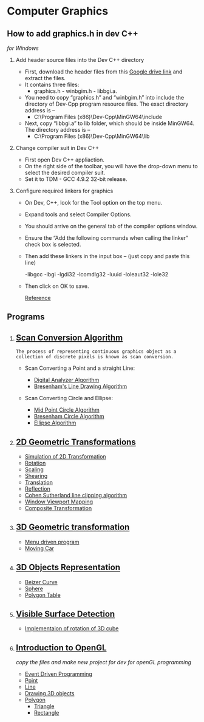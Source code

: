 # Computer Graphics

## How to add graphics.h in dev C++

_for Windows_

1. Add header source files into the Dev C++ directory

   - First, download the header files from this [Google drive link](https://drive.google.com/file/d/1ULN_XcrbDkls2U2DlYkNM_yiua5h-_NI/view?usp=sharing) and extract the files.
   - It contains three files:
     - graphics.h - winbgim.h - libbgi.a.
   - You need to copy “graphics.h” and “winbgim.h” into include the directory of Dev-Cpp program resource files. The exact directory address is –
     - C:\Program Files (x86)\Dev-Cpp\MinGW64\include
   - Next, copy “libbgi.a” to lib folder, which should be inside MinGW64. The directory address is –
     - C:\Program Files (x86)\Dev-Cpp\MinGW64\lib

2. Change compiler suit in Dev C++

   - First open Dev C++ appliaction.
   - On the right side of the toolbar, you will have the drop-down menu to select the desired compiler suit.
   - Set it to TDM - GCC 4.9.2 32-bit release.

3. Configure required linkers for graphics

   - On Dev, C++, look for the Tool option on the top menu.
   - Expand tools and select Compiler Options.
   - You should arrive on the general tab of the compiler options window.
   - Ensure the “Add the following commands when calling the linker” check box is selected.
   - Then add these linkers in the input box – (just copy and paste this line)

     -libgcc -lbgi -lgdi32 -lcomdlg32 -luuid -loleaut32 -lole32

   - Then click on OK to save.

     [Reference](https://gamespec.tech/how-to-add-graphics-in-dev-c/)

## Programs

1. ## [Scan Conversion Algorithm](Scan_Conversion_Algorithm/)

   ```README
   The process of representing continuous graphics object as a collection of discrete pixels is known as scan conversion.
   ```

   - Scan Converting a Point and a straight Line:

     - [Digital Analyzer Algorithm](Scan_Conversion_Algorithm/DDA.cpp)
     - [Bresenham's Line Drawing Algorithm](Scan_Conversion_Algorithm/Bresenham.cpp)

   - Scan Converting Circle and Ellipse:

     - [Mid Point Circle Algorithm](Scan_Conversion_Algorithm/midpoint-circle.cpp)
     - [Bresenham Circle Algorithm](Scan_Conversion_Algorithm/bresenham-circle.cpp)
     - [Ellipse Algorithm](Scan_Conversion_Algorithm/ellipse.cpp)

2. ## [2D Geometric Transformations](2D_Geometric_transformations/)

   - [Simulation of 2D Transformation](2D_Geometric_transformations/menuDrivenAll.cpp)
   - [Rotation](2D_Geometric_transformations/rotation.cpp)
   - [Scaling](2D_Geometric_transformations/scaling.cpp)
   - [Shearing](2D_Geometric_transformations/shearing.cpp)
   - [Translation](2D_Geometric_transformations/translation.cpp)
   - [Reflection](2D_Geometric_transformations/reflection.cpp)
   - [Cohen Sutherland line clipping algorithm](2D_Geometric_transformations/Cohen_Sutherland_Line_Clipping_Algorithm.cpp)
   - [Window Viewport Mapping](2D_Geometric_transformations/window_viewport_mapping.cpp)
   - [Composite Transformation](2D_Geometric_transformations/composite_transformation.cpp)

3. ## [3D Geometric transformation](3D_Geometric_transformation/)

   - [Menu driven program](3D_Geometric_transformation/3Dmenu_driven.cpp)
   - [Moving Car](3D_Geometric_transformation/moving_car.cpp)

4. ## [3D Objects Representation](3D_object_representation/)

   - [Beizer Curve](3D_object_representation/beizer_curve.cpp)
   - [Sphere](3D_object_representation/sphere.cpp)
   - [Polygon Table](3D_object_representation/polygon_table.cpp)

5. ## [Visible Surface Detection](Visible_Surface_Detections/)

   - [Implementaion of rotation of 3D cube](Visible_Surface_Detections/rotation_3D_cube.cpp)

6. ## [Introduction to OpenGL](OpenGL/)

   _copy the files and make new project for dev for openGL programming_

   - [Event Driven Programming](OpenGL/event_driven.cpp)
   - [Point](OpenGL/point.cpp)
   - [Line](OpenGL/line.cpp)
   - [Drawing 3D objects](OpenGL/colorCube.cpp)
   - [Polygon](OpenGL/polygon.cpp)
     - [Triangle](OpenGL/triangle.cpp)
     - [Rectangle](OpenGL/rectangle.cpp)
